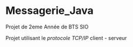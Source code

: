 # Messagerie_Java

  Projet de 2eme Année de BTS SIO

  Projet utilisant le *protocole TCP/IP* client - serveur
